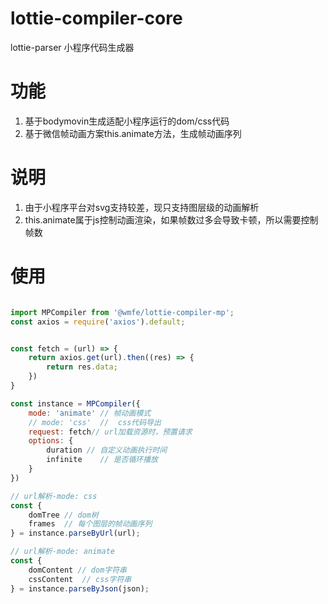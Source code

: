 # lottie-compiler-core

lottie-parser 小程序代码生成器

# 功能
1. 基于bodymovin生成适配小程序运行的dom/css代码
2. 基于微信帧动画方案this.animate方法，生成帧动画序列

# 说明
1. 由于小程序平台对svg支持较差，现只支持图层级的动画解析
2. this.animate属于js控制动画渲染，如果帧数过多会导致卡顿，所以需要控制帧数

# 使用

```js

import MPCompiler from '@wmfe/lottie-compiler-mp';
const axios = require('axios').default;


const fetch = (url) => {
    return axios.get(url).then((res) => {
        return res.data;
    })
}

const instance = MPCompiler({
    mode: 'animate' // 帧动画模式
    // mode: 'css'  //  css代码导出
    request: fetch// url加载资源时，预置请求
    options: {
        duration // 自定义动画执行时间
        infinite    // 是否循环播放
    }
})

// url解析-mode: css
const {
    domTree // dom树
    frames  // 每个图层的帧动画序列
} = instance.parseByUrl(url);

// url解析-mode: animate
const {
    domContent // dom字符串
    cssContent  // css字符串
} = instance.parseByJson(json);

```